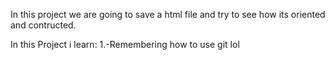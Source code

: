 In this project we are going to save a html file and try to see how its oriented and contructed.


In this Project i learn:
1.-Remembering how to use git lol
